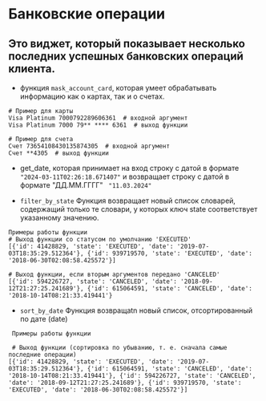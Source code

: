 # Банковские операции

##  Это виджет, который показывает несколько последних успешных банковских операций клиента.

- функция `mask_account_card`, которая умеет обрабатывать информацию как о картах, так и о счетах. 

 ```Примеры работы функци
# Пример для карты
Visa Platinum 7000792289606361  # входной аргумент
Visa Platinum 7000 79** **** 6361  # выход функции

# Пример для счета
Счет 73654108430135874305  # входной аргумент
Счет **4305  # выход функции
````
- get_date, которая принимает на вход строку с датой в формате `"2024-03-11T02:26:18.671407"` и возвращает строку с датой в формате "ДД.ММ.ГГГГ" `
"11.03.2024"`

- `filter_by_state` Функция возвращает новый список словарей, содержащий только те словари, у которых ключ state соответствует указанному значению.
``` 
Примеры работы функции  
# Выход функции со статусом по умолчанию 'EXECUTED'
[{'id': 41428829, 'state': 'EXECUTED', 'date': '2019-07-03T18:35:29.512364'}, {'id': 939719570, 'state': 'EXECUTED', 'date': '2018-06-30T02:08:58.425572'}]

# Выход функции, если вторым аргументов передано 'CANCELED'
[{'id': 594226727, 'state': 'CANCELED', 'date': '2018-09-12T21:27:25.241689'}, {'id': 615064591, 'state': 'CANCELED', 'date': '2018-10-14T08:21:33.419441'}
```
- `sort_by_date` Функция возвращаtn новый список, отсортированный по дате (date)
```commandline
 Примеры работы функции 
 
 # Выход функции (сортировка по убыванию, т. е. сначала самые последние операции)
[{'id': 41428829, 'state': 'EXECUTED', 'date': '2019-07-03T18:35:29.512364'}, {'id': 615064591, 'state': 'CANCELED', 'date': '2018-10-14T08:21:33.419441'}, {'id': 594226727, 'state': 'CANCELED', 'date': '2018-09-12T21:27:25.241689'}, {'id': 939719570, 'state': 'EXECUTED', 'date': '2018-06-30T02:08:58.425572'}]
```
